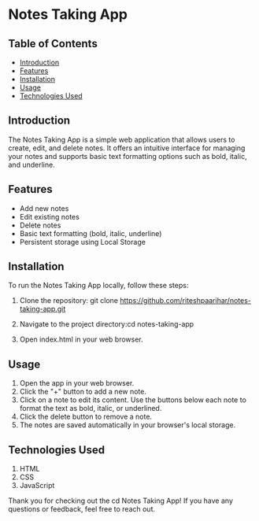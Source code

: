 # Notes Taking App

## Table of Contents

- [Introduction](#introduction)
- [Features](#features)
- [Installation](#installation)
- [Usage](#usage)
- [Technologies Used](#technologies-used)

## Introduction

The Notes Taking App is a simple web application that allows users to create, edit, and delete notes. It offers an intuitive interface for managing your notes and supports basic text formatting options such as bold, italic, and underline.

## Features

- Add new notes
- Edit existing notes
- Delete notes
- Basic text formatting (bold, italic, underline)
- Persistent storage using Local Storage

## Installation

To run the Notes Taking App locally, follow these steps:

1. Clone the repository: git clone https://github.com/riteshpaarihar/notes-taking-app.git

2. Navigate to the project directory:cd notes-taking-app

3. Open index.html in your web browser.

## Usage

1. Open the app in your web browser.
2. Click the "+" button to add a new note.
3. Click on a note to edit its content. Use the buttons below each note to format the text as bold, italic, or underlined.
4. Click the delete button to remove a note.
5. The notes are saved automatically in your browser's local storage.

## Technologies Used

1. HTML
2. CSS
3. JavaScript

Thank you for checking out the cd Notes Taking App! If you have any questions or feedback, feel free to reach out.

